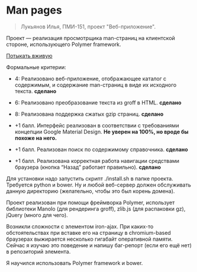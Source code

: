 # Man pages

> Лукьянов Илья, ПМИ-151, проект "Веб-приложение".

Проект — реализация просмотрщика man-страниц на клиентской стороне, использующего Polymer framework.

[Потыкать вживую](https://man.ilyaluk.ru/)

Формальные критерии: 

* 4: Реализовано веб-приложение, отображающее каталог с содержимым, и содержание man-страниц в виде их исходного текста. **сделано**

* 6: Реализовано преобразование текста из groff в HTML. **сделано**

* 8: Реализована поддержка сжатых gzip страниц. **сделано**

* +1 балл. Интерфейс реализован в соответствии с требованиями концепции Google Material Design. **Не уверен на 100%, но вроде бы похоже на него.**

* +1 балл. Реализован поиск по содержимому справочника. **сделано**

* +1 балл. Реализована корректная работа навигации средствами браузера (кнопка “Назад” работает правильно). **сделано**

Для установки надо запустить скрипт ./install.sh в папке проекта. Требуется python и bower. Ну и любой веб-сервер должен обслуживать данную директорию (желательно, чтобы это был корень домена).

Проект реализован при помощи фреймворка Polymer, использует библиотеки Manolo (для рендеринга groff), zlib.js (для распаковки gz), jQuery (много для чего).

Возникли сложности с элементом iron-ajax. При каких-то обстоятельствах при вставке его на страницу в chromium-based браузерах выжирается несколько гигабайт оперативной памяти. Сейчас я изучаю это поведение и напишу баг-репорт (если его ещё нет) в репозиторий элемента.

Я научился использовать Polymer framework и bower.